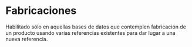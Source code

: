 # Fabricaciones

Habilitado sólo en aquellas bases de datos que contemplen fabricación de un producto usando varias referencias existentes para dar lugar a una nueva referencia.
